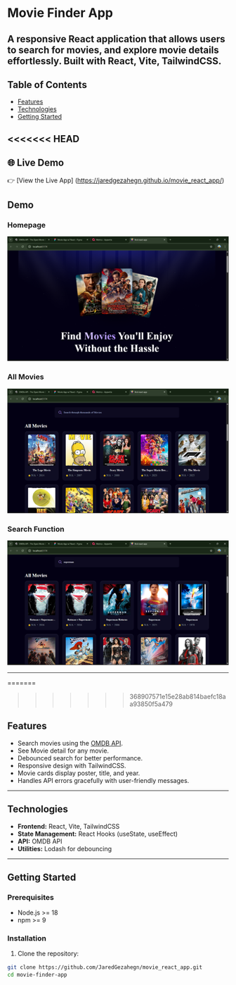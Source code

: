 # Movie Finder App

## A responsive React application that allows users to search for movies, and explore movie details effortlessly. Built with **React**, **Vite**, **TailwindCSS**.

## Table of Contents

 
- [Features](#features)
- [Technologies](#technologies)
- [Getting Started](#getting-started)

<<<<<<< HEAD
---
## 🌐 Live Demo
👉 [View the Live App] (https://jaredgezahegn.github.io/movie_react_app/)

## Demo

### Homepage
![Homepage](screenshots/home.png)

### All Movies
![All-Movies](screenshots/All-movie.png)

### Search Function
![Search](screenshots/searched-movie.png)


---
=======
 
>>>>>>> 368907571e15e28ab814baefc18aa93850f5a479

## Features

- Search movies using the [OMDB API](http://www.omdbapi.com/).
- See Movie detail for any movie.
- Debounced search for better performance.
- Responsive design with TailwindCSS.
- Movie cards display poster, title, and year.
- Handles API errors gracefully with user-friendly messages.

---

## Technologies

- **Frontend:** React, Vite, TailwindCSS
- **State Management:** React Hooks (useState, useEffect)
- **API:** OMDB API
- **Utilities:** Lodash for debouncing

---

## Getting Started

### Prerequisites

- Node.js >= 18
- npm >= 9

### Installation

1. Clone the repository:

```bash
git clone https://github.com/JaredGezahegn/movie_react_app.git
cd movie-finder-app
```
